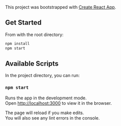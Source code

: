 This project was bootstrapped with [Create React App](https://github.com/facebook/create-react-app).

## Get Started

From with the root directory:

```sh
npm install
npm start
```

## Available Scripts

In the project directory, you can run:

### `npm start`

Runs the app in the development mode.<br />
Open [http://localhost:3000](http://localhost:3000) to view it in the browser.

The page will reload if you make edits.<br />
You will also see any lint errors in the console.


